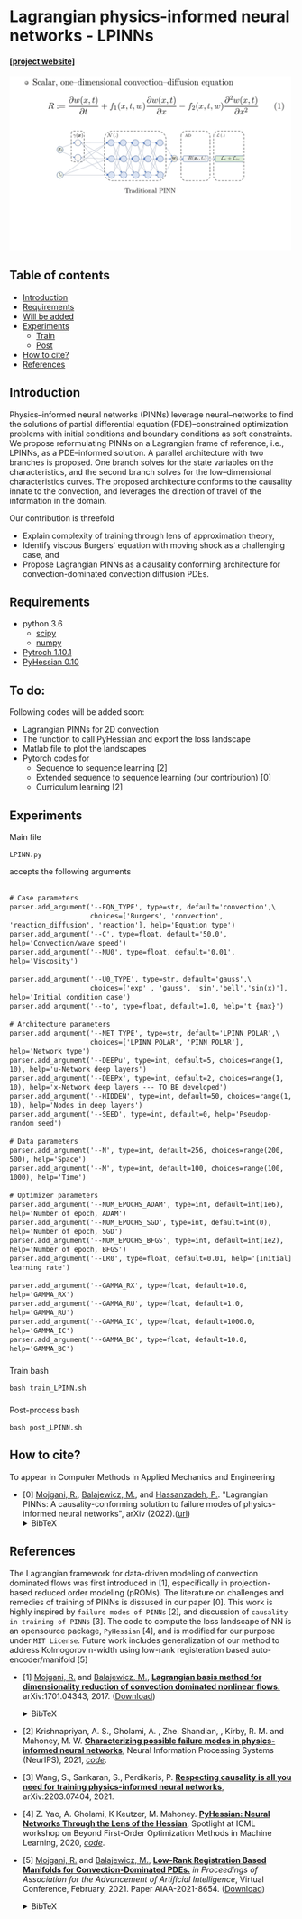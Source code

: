 # Lagrangian physics-informed neural networks - LPINNs

#### [[project website]](https://www.researchgate.net/project/Data-driven-modelling-of-convection-dominated-flows)
<img src="docs/slides.gif" width="500">

## Table of contents
* [Introduction](#Introduction)
* [Requirements](#Requirements)
* [Will be added](#to_do)
* [Experiments](#Experiments)
    * [Train](#train_sh)
    * [Post](#post_sh)
* [How to cite?](#How_to_cite?)
* [References](#References)

## Introduction
<!-- An abstract length introduction 
	to the project -->
Physics–informed neural networks (PINNs) leverage neural–networks to find the solutions of partial differential equation (PDE)–constrained optimization problems with initial conditions and boundary conditions as soft constraints.
We propose reformulating PINNs on a Lagrangian frame of reference, i.e., LPINNs, as a PDE–informed solution. A parallel architecture with two branches is proposed. One branch solves for the state variables on the characteristics, and the second branch solves for the low–dimensional characteristics curves. The proposed architecture conforms to the causality innate to the convection, and leverages the direction of travel of the information in the domain.

Our contribution is threefold
<ul>
<li>Explain complexity of training through lens of approximation theory,</li>
<li>Identify viscous Burgers' equation with moving shock as a challenging case, and </li>
<li>Propose Lagrangian PINNs as a causality conforming architecture for convection-dominated convection diffusion PDEs.</li>
</ul>

## Requirements
<!-- python -->
- python 3.6
	- [scipy](https://pypi.org/project/scipy/)
	- [numpy](https://pypi.org/project/numpy/)
- [Pytroch 1.10.1](https://pytorch.org/blog/pytorch-1.10-released/)
- [PyHessian 0.10](https://github.com/amirgholami/PyHessian/)

## To do:<a name="to_do"></a>
Following codes will be added soon:
- Lagrangian PINNs for 2D convection 
- The function to call PyHessian and export the loss landscape
- Matlab file to plot the landscapes
- Pytorch codes for 
	- Sequence to sequence learning  \[2\]
	- Extended sequence to sequence learning (our contribution)  \[0\]
	- Curriculum learning   \[2\]


## Experiments

Main file
```
LPINN.py 
```
accepts the following arguments 
```

# Case parameters
parser.add_argument('--EQN_TYPE', type=str, default='convection',\
                    choices=['Burgers', 'convection', 'reaction_diffusion', 'reaction'], help='Equation type')
parser.add_argument('--C', type=float, default='50.0', help='Convection/wave speed')
parser.add_argument('--NU0', type=float, default='0.01', help='Viscosity')

parser.add_argument('--U0_TYPE', type=str, default='gauss',\
                    choices=['exp' , 'gauss', 'sin','bell','sin(x)'], help='Initial condition case')
parser.add_argument('--to', type=float, default=1.0, help='t_{max}')
    
# Architecture parameters
parser.add_argument('--NET_TYPE', type=str, default='LPINN_POLAR',\
                    choices=['LPINN_POLAR', 'PINN_POLAR'], help='Network type')
parser.add_argument('--DEEPu', type=int, default=5, choices=range(1, 10), help='u-Network deep layers')
parser.add_argument('--DEEPx', type=int, default=2, choices=range(1, 10), help='x-Network deep layers --- TO BE developed')
parser.add_argument('--HIDDEN', type=int, default=50, choices=range(1, 10), help='Nodes in deep layers')
parser.add_argument('--SEED', type=int, default=0, help='Pseudop-random seed')

# Data parameters
parser.add_argument('--N', type=int, default=256, choices=range(200, 500), help='Space')
parser.add_argument('--M', type=int, default=100, choices=range(100, 1000), help='Time')

# Optimizer parameters
parser.add_argument('--NUM_EPOCHS_ADAM', type=int, default=int(1e6), help='Number of epoch, ADAM')
parser.add_argument('--NUM_EPOCHS_SGD', type=int, default=int(0), help='Number of epoch, SGD')
parser.add_argument('--NUM_EPOCHS_BFGS', type=int, default=int(1e2), help='Number of epoch, BFGS')
parser.add_argument('--LR0', type=float, default=0.01, help='[Initial] learning rate')

parser.add_argument('--GAMMA_RX', type=float, default=10.0, help='GAMMA_RX')
parser.add_argument('--GAMMA_RU', type=float, default=1.0, help='GAMMA_RU')
parser.add_argument('--GAMMA_IC', type=float, default=1000.0, help='GAMMA_IC')
parser.add_argument('--GAMMA_BC', type=float, default=10.0, help='GAMMA_BC')
```
### <a name="train_sh?"></a>
Train bash <!-- A [Case 1 Location](./experiments/case1)  -->
```
bash train_LPINN.sh
```

### <a name="post_sh?"></a>
Post-process bash
```
bash post_LPINN.sh
```

## How to cite?<a name="How_to_cite?"></a>
To appear in Computer Methods in Applied Mechanics and Engineering
- \[0\] [Mojgani, R.](https://www.rmojgani.com), [Balajewicz, M.](https://scholar.google.com/citations?user=FLg_n08AAAAJ), and [Hassanzadeh, P.](http://pedram.rice.edu/director/). "Lagrangian PINNs: A causality-conforming solution to failure modes of physics-informed neural networks", arXiv (2022).([url](https://arxiv.org/abs/2205.02902))<details><summary>BibTeX</summary><pre>
@article { Mojgani_arxiv_2022,
      author = {Mojgani, Rambod and Balajewicz, Maciej and Hassanzadeh, Pedram},
      title = {Lagrangian {PINN}s: {A} causality-conforming solution to failure modes of physics-informed neural networks},
      journal={arXiv preprint arXiv:2205.02902},
      year = 2022,
      month = may,
      pages= {1-15},
      url = "https://arxiv.org/abs/2205.02902"
}</pre></details>

## References
The Lagrangian framework for data-driven modeling of convection dominated flows was first introduced in [1], especifically in projection-based reduced order modeling (pROMs). 
The literature on challenges and remedies of training of PINNs is dissused in our paper [0]. 
This work is highly inspired by ``failure modes of PINNs`` [2], and discussion of ``causality in training of PINNs`` [3]. 
The code to compute the loss landscape of NN is an opensource package, ``PyHessian`` [4], and is modified for our purpose under ``MIT License``. 
Future work includes generalization of our method to address Kolmogorov n-width using low-rank registeration based auto-encoder/manifold [5]

- \[1\] [Mojgani, R.](https://www.rmojgani.com) and [Balajewicz, M.](https://scholar.google.com/citations?user=FLg_n08AAAAJ),
[**Lagrangian basis method for dimensionality reduction of convection dominated nonlinear flows.**](https://arxiv.org/abs/1701.04343)
arXiv:1701.04343, 2017.
([Download](https://arxiv.org/pdf/1701.04343))<details><summary>BibTeX</summary><pre>
@article{Mojgani_arxiv_2017,
	author={Mojgani, Rambod and Balajewicz, Maciej},
	title={Lagrangian basis method for dimensionality reduction of convection dominated nonlinear flows},
	journal={arXiv preprint arXiv:1701.04343},
	archivePrefix="arXiv",
	eprint={1701.04343},
	year=2017,
}</pre></details>


- \[2\] Krishnapriyan, A. S., Gholami, A. , Zhe. Shandian, , Kirby, R. M. and Mahoney, M. W. [**Characterizing possible failure modes in physics-informed neural networks**](https://openreview.net/forum?id=a2Gr9gNFD-J),  Neural Information Processing Systems (NeurIPS), 2021, [*code*](https://github.com/a1k12/characterizing-pinns-failure-modes).


- \[3\] Wang, S., Sankaran, S., Perdikaris, P. [**Respecting causality is all you need for training physics-informed neural networks**](https://arxiv.org/abs/2203.07404),  arXiv:2203.07404, 2021.


- \[4\] Z. Yao, A. Gholami, K Keutzer, M. Mahoney. [**PyHessian: Neural Networks Through the Lens of the Hessian**](https://arxiv.org/abs/1912.07145), Spotlight at ICML workshop on Beyond First-Order Optimization Methods in Machine Learning, 2020, [*code*](https://github.com/amirgholami/PyHessian).

- \[5\] [Mojgani, R.](https://www.rmojgani.com) and [Balajewicz, M.](https://scholar.google.com/citations?user=FLg_n08AAAAJ),
[**Low-Rank Registration Based Manifolds for Convection-Dominated PDEs.**](https://ojs.aaai.org/index.php/AAAI/article/view/16116)
_in Proceedings of Association for the Advancement of Artificial Intelligence_, Virtual Conference, February, 2021. Paper AIAA-2021-8654.
([Download](https://ojs.aaai.org/index.php/AAAI/article/view/16116/15923))<details><summary>BibTeX</summary><pre>@article{Mojgani_AAAI_2021, 
	title={Low-Rank Registration Based Manifolds for Convection-Dominated {PDE}s},
	volume={35}, 
	url={https://ojs.aaai.org/index.php/AAAI/article/view/16116}, 
	number={1}, 
	journal={Proceedings of the AAAI Conference on Artificial Intelligence},
	author={Mojgani, Rambod and Balajewicz, Maciej}, 
	year=2021, 
	month=may, 
	pages={399-407},
}</pre></details>

